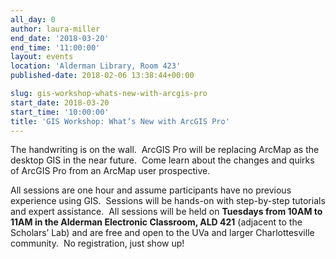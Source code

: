 ```yaml
---
all_day: 0
author: laura-miller
end_date: '2018-03-20'
end_time: '11:00:00'
layout: events
location: 'Alderman Library, Room 423'
published-date: 2018-02-06 13:38:44+00:00

slug: gis-workshop-whats-new-with-arcgis-pro
start_date: 2018-03-20
start_time: '10:00:00'
title: 'GIS Workshop: What’s New with ArcGIS Pro'
---
```


The handwriting is on the wall.  ArcGIS Pro will be replacing ArcMap as the desktop GIS in the near future.  Come learn about the changes and quirks of ArcGIS Pro from an ArcMap user prospective.

All sessions are one hour and assume participants have no previous experience using GIS.  Sessions will be hands-on with step-by-step tutorials and expert assistance.  All sessions will be held on **Tuesdays from 10AM to 11AM in the Alderman Electronic Classroom, ALD 421** (adjacent to the Scholars’ Lab) and are free and open to the UVa and larger Charlottesville community.  No registration, just show up!
